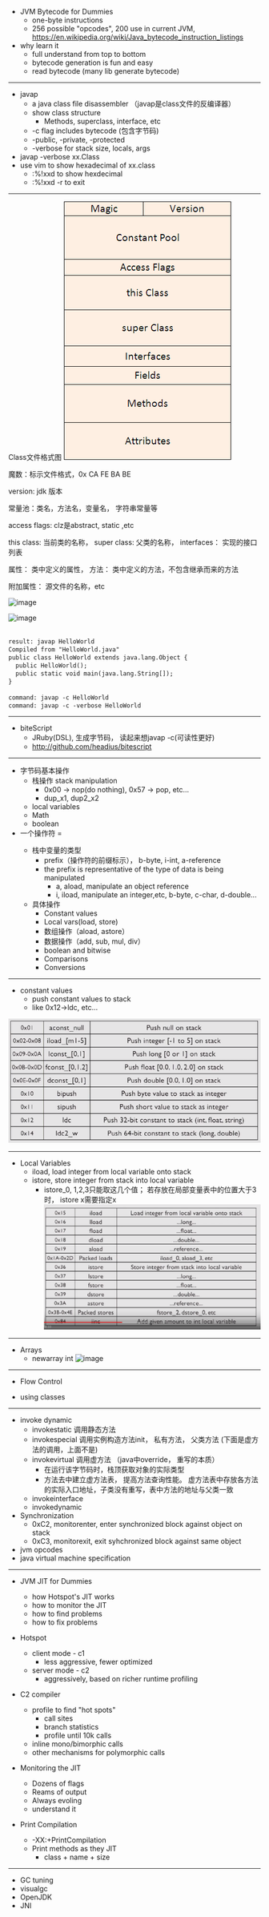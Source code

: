 + JVM Bytecode for Dummies
  + one-byte instructions
  + 256 possible "opcodes", 200 use in current JVM, https://en.wikipedia.org/wiki/Java_bytecode_instruction_listings
+ why learn it
  + full understand from top to bottom
  + bytecode generation is fun and easy
  + read bytecode (many lib generate bytecode)

---
+ javap
  + a java class file disassembler （javap是class文件的反编译器）
  + show class structure
    + Methods, superclass, interface, etc
  + -c flag includes bytecode (包含字节码)
  + -public, -private, -protected
  + -verbose for stack size, locals, args
+ javap -verbose xx.Class
+ use vim to show hexadecimal of xx.class
  + :%!xxd to show hexdecimal
  + :%!xxd -r to exit

---
Class文件格式图
![image](java-class-file-internal-structure.png)

魔数：标示文件格式，0x CA FE BA BE

version: jdk 版本

常量池：类名，方法名，变量名， 字符串常量等

access flags: clz是abstract, static ,etc

this class: 当前类的名称， super class: 父类的名称， interfaces： 实现的接口列表

属性： 类中定义的属性， 方法： 类中定义的方法，不包含继承而来的方法

附加属性： 源文件的名称，etc

![image](class-format1.png)

![image](class-format2.png)

```

result: javap HelloWorld
Compiled from "HelloWorld.java"
public class HelloWorld extends java.lang.Object {
  public HelloWorld();
  public static void main(java.lang.String[]);
}

command: javap -c HelloWorld
command: javap -c -verbose HelloWorld

```
-----

+ biteScript
  + JRuby(DSL), 生成字节码， 读起来想javap -c(可读性更好)
  + http://github.com/headius/bitescript

------

+ 字节码基本操作
  + 栈操作 stack manipulation
    + 0x00 -> nop(do nothing), 0x57 -> pop, etc...
    + dup_x1, dup2_x2
  + local variables
  + Math
  + boolean
+ 一个操作符 = <type><operation>
  + 栈中变量的类型
    + prefix（操作符的前缀标示）， b-byte, i-int, a-reference
    + the prefix is representative of the type of data is being manipulated
      + a, aload, manipulate an object reference
      + i, iload, manipulate an integer,etc, b-byte, c-char, d-double...
  + 具体操作
    + Constant values
    + Local vars(load, store)
    + 数组操作（aload, astore）
    + 数据操作（add, sub, mul, div）
    + boolean and bitwise
    + Comparisons
    + Conversions
----

+ constant values
  + push constant values to stack
  + like 0x12->ldc, etc...

![image](jvm-constant-values.png)

----
+ Local Variables
  + iload, load integer from local variable onto stack
  + istore, store integer from stack into local variable
    + istore_0, 1,2,3只能取这几个值； 若存放在局部变量表中的位置大于3时， istore x需要指定x
![image](jvm-local-variables.png)

-----
+ Arrays
  + newarray int
![image](jvm-arrays.png)

-----  
+ Flow Control

+ using classes
![]()

---
+ invoke dynamic
  + invokestatic 调用静态方法
  + invokespecial 调用实例构造方法init， 私有方法， 父类方法 (下面是虚方法的调用，上面不是)
  + invokevirtual 调用虚方法 （java中override， 重写的本质）
    + 在运行该字节码时，栈顶获取对象的实际类型
    + 方法去中建立虚方法表， 提高方法查询性能。 虚方法表中存放各方法的实际入口地址，子类没有重写，表中方法的地址与父类一致
  + invokeinterface
  + invokedynamic
+ Synchronization
    + 0xC2, monitorenter, enter synchronized block against object on stack
    + 0xC3, monitorexit, exit syhchronized block against same object
+ jvm opcodes    
+ java virtual machine specification

----

+ JVM JIT for Dummies
  + how Hotspot's JIT works
  + how to monitor the JIT
  + how to find problems
  + how to fix problems

+ Hotspot
    + client mode - c1
      + less aggressive, fewer optimized
    + server mode - c2
      + aggressively, based on richer runtime profiling

+ C2 compiler
  + profile to find "hot spots"
    + call sites
    + branch statistics
    + profile until 10k calls
  + inline mono/bimorphic calls
  + other mechanisms for polymorphic calls
+ Monitoring the JIT
  + Dozens of flags
  + Reams of output
  + Always evoling
  + understand it
+ Print Compilation
  + -XX:+PrintCompilation
  + Print methods as they JIT
    + class + name + size
---
+ GC tuning
+ visualgc
+ OpenJDK
+ JNI
